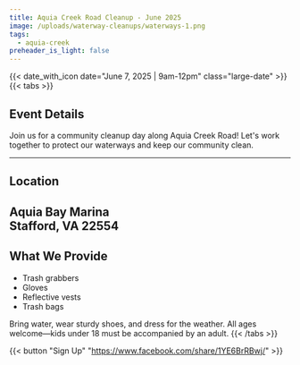 ```yaml
---
title: Aquia Creek Road Cleanup - June 2025
image: /uploads/waterway-cleanups/waterways-1.png
tags:
  - aquia-creek
preheader_is_light: false
---
```


{{< date_with_icon date="June 7, 2025 | 9am-12pm" class="large-date" >}}
{{< tabs >}}
## Event Details

Join us for a community cleanup day along Aquia Creek Road! Let's work together to protect our waterways and keep our community clean.

---
## Location

Aquia Bay Marina<br />
Stafford, VA 22554
---
## What We Provide

- Trash grabbers
- Gloves
- Reflective vests
- Trash bags

Bring water, wear sturdy shoes, and dress for the weather. All ages welcome—kids under 18 must be accompanied by an adult.
{{< /tabs >}}

{{< button "Sign Up" "https://www.facebook.com/share/1YE6BrRBwj/" >}}